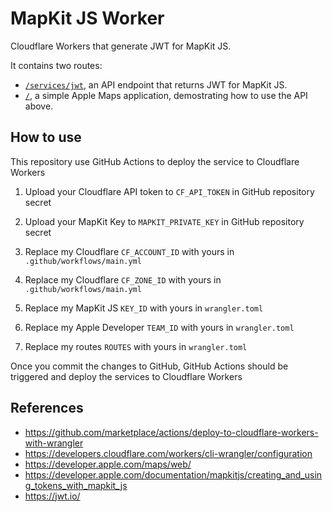 # MapKit JS Worker

Cloudflare Workers that generate JWT for MapKit JS.

It contains two routes:

- [`/services/jwt`](https://mapkitjs.kytse.com/services/jwt), an API endpoint that returns JWT for MapKit JS.
- [`/`](https://mapkitjs.kytse.com/), a simple Apple Maps application, demostrating how to use the API above.

## How to use

This repository use GitHub Actions to deploy the service to Cloudflare Workers

1. Upload your Cloudflare API token to `CF_API_TOKEN` in GitHub repository secret

2. Upload your MapKit Key to `MAPKIT_PRIVATE_KEY` in GitHub repository secret

3. Replace my Cloudflare `CF_ACCOUNT_ID` with yours in `.github/workflows/main.yml`

4. Replace my Cloudflare `CF_ZONE_ID` with yours in `.github/workflows/main.yml`

5. Replace my MapKit JS `KEY_ID` with yours in `wrangler.toml`

6. Replace my Apple Developer `TEAM_ID` with yours in `wrangler.toml`

7. Replace my routes `ROUTES` with yours in `wrangler.toml`

Once you commit the changes to GitHub, GitHub Actions should be triggered and deploy the services to Cloudflare Workers

## References

- https://github.com/marketplace/actions/deploy-to-cloudflare-workers-with-wrangler
- https://developers.cloudflare.com/workers/cli-wrangler/configuration
- https://developer.apple.com/maps/web/
- https://developer.apple.com/documentation/mapkitjs/creating_and_using_tokens_with_mapkit_js
- https://jwt.io/
